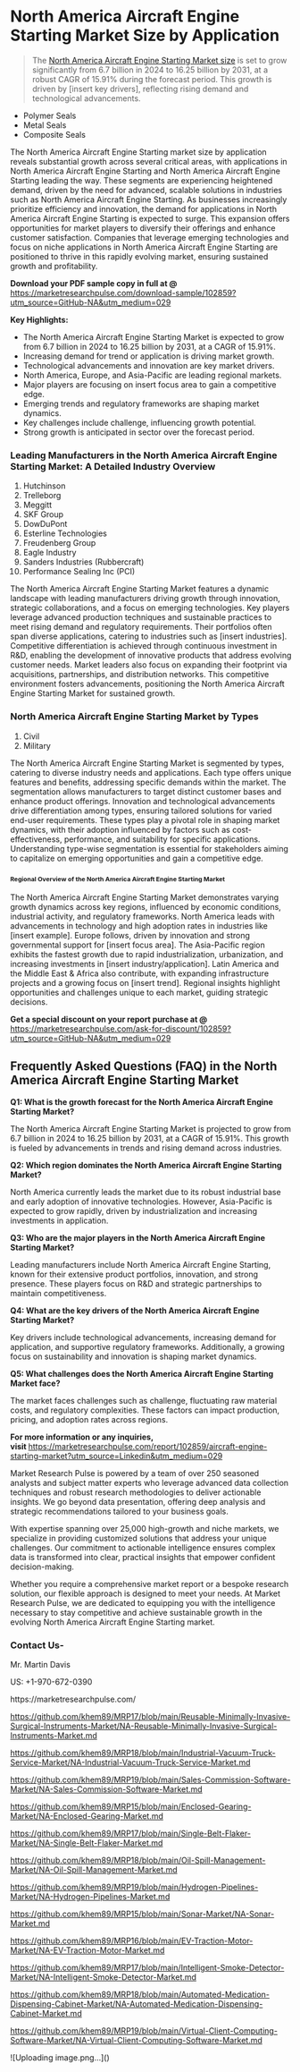 <h1>North America Aircraft Engine Starting Market&nbsp;Size by Application</h1><blockquote><p>The <a href="https://marketresearchpulse.com/download-sample/102859?utm_source=GitHub-NA&amp;utm_medium=029">North America Aircraft Engine Starting Market size</a> is set to grow significantly from 6.7 billion in 2024 to 16.25 billion by 2031, at a robust CAGR of 15.91% during the forecast period. This growth is driven by [insert key drivers], reflecting rising demand and technological advancements.</p></blockquote><ul><li>Polymer Seals<li> Metal Seals<li> Composite Seals</li></ul><p>The North America Aircraft Engine Starting market size by application reveals substantial growth across several critical areas, with applications in North America Aircraft Engine Starting and North America Aircraft Engine Starting leading the way. These segments are experiencing heightened demand, driven by the need for advanced, scalable solutions in industries such as North America Aircraft Engine Starting. As businesses increasingly prioritize efficiency and innovation, the demand for applications in North America Aircraft Engine Starting is expected to surge. This expansion offers opportunities for market players to diversify their offerings and enhance customer satisfaction. Companies that leverage emerging technologies and focus on niche applications in North America Aircraft Engine Starting are positioned to thrive in this rapidly evolving market, ensuring sustained growth and profitability.</p><p><strong>Download your PDF sample copy in full at @ </strong><a href="https://marketresearchpulse.com/download-sample/102859?utm_source=GitHub-NA&amp;utm_medium=029">https://marketresearchpulse.com/download-sample/102859?utm_source=GitHub-NA&amp;utm_medium=029</a></p><p><strong>Key Highlights: </strong></p><ul><li>The North America Aircraft Engine Starting Market is expected to grow from 6.7 billion in 2024 to 16.25 billion by 2031, at a CAGR of 15.91%.</li><li>Increasing demand for trend or application is driving market growth.</li><li>Technological advancements and innovation are key market drivers.</li><li>North America, Europe, and Asia-Pacific are leading regional markets.</li><li>Major players are focusing on insert focus area to gain a competitive edge.</li><li>Emerging trends and regulatory frameworks are shaping market dynamics.</li><li>Key challenges include challenge, influencing growth potential.</li><li>Strong growth is anticipated in sector over the forecast period.</li></ul><h3>Leading Manufacturers in the North America Aircraft Engine Starting Market: A Detailed Industry Overview</h3><ol><li>Hutchinson</li><li>Trelleborg</li><li>Meggitt</li><li>SKF Group</li><li>DowDuPont</li><li>Esterline Technologies</li><li>Freudenberg Group</li><li>Eagle Industry</li><li>Sanders Industries (Rubbercraft)</li><li>Performance Sealing Inc (PCI)</li></ol><div class="flex max-w-full flex-col flex-grow"><div class="min-h-8 text-message flex w-full flex-col items-end gap-2 whitespace-normal break-words [.text-message+&amp;]:mt-5" dir="auto" data-message-author-role="assistant" data-message-id="fd8432e4-4910-450d-b182-61b7bfb0a01f" data-message-model-slug="gpt-4o"><div class="flex w-full flex-col gap-1 empty:hidden first:pt-[3px]"><div class="markdown prose w-full break-words dark:prose-invert light"><p>The North America Aircraft Engine Starting Market features a dynamic landscape with leading manufacturers driving growth through innovation, strategic collaborations, and a focus on emerging technologies. Key players leverage advanced production techniques and sustainable practices to meet rising demand and regulatory requirements. Their portfolios often span diverse applications, catering to industries such as [insert industries]. Competitive differentiation is achieved through continuous investment in R&amp;D, enabling the development of innovative products that address evolving customer needs. Market leaders also focus on expanding their footprint via acquisitions, partnerships, and distribution networks. This competitive environment fosters advancements, positioning the North America Aircraft Engine Starting Market for sustained growth.</p></div></div></div></div><h3>North America Aircraft Engine Starting Market by Types</h3><ol><li>Civil<li> Military</li></ol><div class="flex max-w-full flex-col flex-grow"><div class="min-h-8 text-message flex w-full flex-col items-end gap-2 whitespace-normal break-words [.text-message+&amp;]:mt-5" dir="auto" data-message-author-role="assistant" data-message-id="084470be-0bb7-4664-bddf-5156b4f41249" data-message-model-slug="gpt-4o-mini"><div class="flex w-full flex-col gap-1 empty:hidden first:pt-[3px]"><div class="markdown prose w-full break-words dark:prose-invert light"><p>The North America Aircraft Engine Starting Market is segmented by types, catering to diverse industry needs and applications. Each type offers unique features and benefits, addressing specific demands within the market. The segmentation allows manufacturers to target distinct customer bases and enhance product offerings. Innovation and technological advancements drive differentiation among types, ensuring tailored solutions for varied end-user requirements. These types play a pivotal role in shaping market dynamics, with their adoption influenced by factors such as cost-effectiveness, performance, and suitability for specific applications. Understanding type-wise segmentation is essential for stakeholders aiming to capitalize on emerging opportunities and gain a competitive edge.</p></div></div></div></div><h3><span style="font-size: 11px;">Regional Overview of the North America Aircraft Engine Starting Market</span></h3><div class="flex max-w-full flex-col flex-grow"><div class="min-h-8 text-message flex w-full flex-col items-end gap-2 whitespace-normal break-words [.text-message+&amp;]:mt-5" dir="auto" data-message-author-role="assistant" data-message-id="e9038762-ce64-4e30-91c9-9bd413514231" data-message-model-slug="gpt-4o-mini"><div class="flex w-full flex-col gap-1 empty:hidden first:pt-[3px]"><div class="markdown prose w-full break-words dark:prose-invert light"><p>The North America Aircraft Engine Starting Market demonstrates varying growth dynamics across key regions, influenced by economic conditions, industrial activity, and regulatory frameworks. North America leads with advancements in technology and high adoption rates in industries like [insert example]. Europe follows, driven by innovation and strong governmental support for [insert focus area]. The Asia-Pacific region exhibits the fastest growth due to rapid industrialization, urbanization, and increasing investments in [insert industry/application]. Latin America and the Middle East &amp; Africa also contribute, with expanding infrastructure projects and a growing focus on [insert trend]. Regional insights highlight opportunities and challenges unique to each market, guiding strategic decisions.</p></div></div></div></div><p><strong>Get a special discount on your report purchase at @ </strong><a href="https://marketresearchpulse.com/ask-for-discount/102859?utm_source=GitHub-NA&amp;utm_medium=029">https://marketresearchpulse.com/ask-for-discount/102859?utm_source=GitHub-NA&amp;utm_medium=029</a></p><h2>Frequently Asked Questions (FAQ) in the North America Aircraft Engine Starting Market</h2><p><strong>Q1: What is the growth forecast for the North America Aircraft Engine Starting Market?</strong></p><p>The North America Aircraft Engine Starting Market is projected to grow from 6.7 billion in 2024 to 16.25 billion by 2031, at a CAGR of 15.91%. This growth is fueled by advancements in trends and rising demand across industries.</p><p><strong>Q2: Which region dominates the North America Aircraft Engine Starting Market?</strong></p><p>North America currently leads the market due to its robust industrial base and early adoption of innovative technologies. However, Asia-Pacific is expected to grow rapidly, driven by industrialization and increasing investments in application.</p><p><strong>Q3: Who are the major players in the North America Aircraft Engine Starting Market?</strong></p><p>Leading manufacturers include North America Aircraft Engine Starting, known for their extensive product portfolios, innovation, and strong presence. These players focus on R&amp;D and strategic partnerships to maintain competitiveness.</p><p><strong>Q4: What are the key drivers of the North America Aircraft Engine Starting Market?</strong></p><p>Key drivers include technological advancements, increasing demand for application, and supportive regulatory frameworks. Additionally, a growing focus on sustainability and innovation is shaping market dynamics.</p><p><strong>Q5: What challenges does the North America Aircraft Engine Starting Market face?</strong></p><p>The market faces challenges such as challenge, fluctuating raw material costs, and regulatory complexities. These factors can impact production, pricing, and adoption rates across regions.</p><p><strong>For more information or any inquiries, visit&nbsp;</strong><a href="https://marketresearchpulse.com/report/102859/aircraft-engine-starting-market?utm_source=Linkedin&utm_medium=029">https://marketresearchpulse.com/report/102859/aircraft-engine-starting-market?utm_source=Linkedin&utm_medium=029</a></p><p>Market Research Pulse is powered by a team of over 250 seasoned analysts and subject matter experts who leverage advanced data collection techniques and robust research methodologies to deliver actionable insights. We go beyond data presentation, offering deep analysis and strategic recommendations tailored to your business goals.</p><p>With expertise spanning over 25,000 high-growth and niche markets, we specialize in providing customized solutions that address your unique challenges. Our commitment to actionable intelligence ensures complex data is transformed into clear, practical insights that empower confident decision-making.</p><p>Whether you require a comprehensive market report or a bespoke research solution, our flexible approach is designed to meet your needs. At Market Research Pulse, we are dedicated to equipping you with the intelligence necessary to stay competitive and achieve sustainable growth in the evolving North America Aircraft Engine Starting market.</p><h3><strong>Contact Us-</strong></h3><p>Mr. Martin Davis</p><p>US: +1-970-672-0390</p><p>https://marketresearchpulse.com/</p><p><a href="https://github.com/khem89/MRP17/blob/main/Reusable-Minimally-Invasive-Surgical-Instruments-Market/NA-Reusable-Minimally-Invasive-Surgical-Instruments-Market.md">https://github.com/khem89/MRP17/blob/main/Reusable-Minimally-Invasive-Surgical-Instruments-Market/NA-Reusable-Minimally-Invasive-Surgical-Instruments-Market.md</a></p><p><a href="https://github.com/khem89/MRP18/blob/main/Industrial-Vacuum-Truck-Service-Market/NA-Industrial-Vacuum-Truck-Service-Market.md">https://github.com/khem89/MRP18/blob/main/Industrial-Vacuum-Truck-Service-Market/NA-Industrial-Vacuum-Truck-Service-Market.md</a></p><p><a href="https://github.com/khem89/MRP19/blob/main/Sales-Commission-Software-Market/NA-Sales-Commission-Software-Market.md">https://github.com/khem89/MRP19/blob/main/Sales-Commission-Software-Market/NA-Sales-Commission-Software-Market.md</a></p><p><a href="https://github.com/khem89/MRP15/blob/main/Enclosed-Gearing-Market/NA-Enclosed-Gearing-Market.md">https://github.com/khem89/MRP15/blob/main/Enclosed-Gearing-Market/NA-Enclosed-Gearing-Market.md</a></p><p><a href="https://github.com/khem89/MRP17/blob/main/Single-Belt-Flaker-Market/NA-Single-Belt-Flaker-Market.md">https://github.com/khem89/MRP17/blob/main/Single-Belt-Flaker-Market/NA-Single-Belt-Flaker-Market.md</a></p><p><a href="https://github.com/khem89/MRP18/blob/main/Oil-Spill-Management-Market/NA-Oil-Spill-Management-Market.md">https://github.com/khem89/MRP18/blob/main/Oil-Spill-Management-Market/NA-Oil-Spill-Management-Market.md</a></p><p><a href="https://github.com/khem89/MRP19/blob/main/Hydrogen-Pipelines-Market/NA-Hydrogen-Pipelines-Market.md">https://github.com/khem89/MRP19/blob/main/Hydrogen-Pipelines-Market/NA-Hydrogen-Pipelines-Market.md</a></p><p><a href="https://github.com/khem89/MRP15/blob/main/Sonar-Market/NA-Sonar-Market.md">https://github.com/khem89/MRP15/blob/main/Sonar-Market/NA-Sonar-Market.md</a></p><p><a href="https://github.com/khem89/MRP16/blob/main/EV-Traction-Motor-Market/NA-EV-Traction-Motor-Market.md">https://github.com/khem89/MRP16/blob/main/EV-Traction-Motor-Market/NA-EV-Traction-Motor-Market.md</a></p><p><a href="https://github.com/khem89/MRP17/blob/main/Intelligent-Smoke-Detector-Market/NA-Intelligent-Smoke-Detector-Market.md">https://github.com/khem89/MRP17/blob/main/Intelligent-Smoke-Detector-Market/NA-Intelligent-Smoke-Detector-Market.md</a></p><p><a href="https://github.com/khem89/MRP18/blob/main/Automated-Medication-Dispensing-Cabinet-Market/NA-Automated-Medication-Dispensing-Cabinet-Market.md">https://github.com/khem89/MRP18/blob/main/Automated-Medication-Dispensing-Cabinet-Market/NA-Automated-Medication-Dispensing-Cabinet-Market.md</a></p><p><a href="https://github.com/khem89/MRP19/blob/main/Virtual-Client-Computing-Software-Market/NA-Virtual-Client-Computing-Software-Market.md">https://github.com/khem89/MRP19/blob/main/Virtual-Client-Computing-Software-Market/NA-Virtual-Client-Computing-Software-Market.md</a></p>
![Uploading image.png…]()

